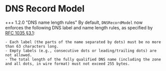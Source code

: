 # DNS Record Model

+++ 1.2.0 "DNS name length rules"
    By default, `DNSRecordModel` now enforces the following DNS label and name length rules, as specified by [RFC 1035 §3.1](https://datatracker.ietf.org/doc/html/rfc1035#section-3.1):

    - Each label (the parts of the name separated by dots) must be no more than 63 characters long.
    - Empty labels (e.g., consecutive dots or leading/trailing dots) are not allowed.
    - The total length of the fully qualified DNS name (including the zone and all dots, in wire format) must not exceed 255 bytes.
